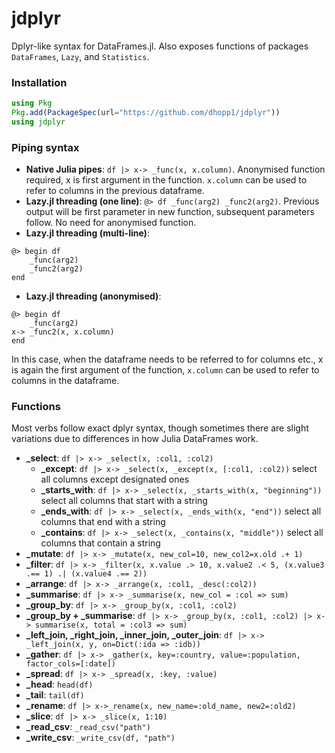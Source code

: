 # jdplyr
Dplyr-like syntax for DataFrames.jl.  Also exposes functions of packages `DataFrames`, `Lazy`, and `Statistics`.

### Installation
```julia
using Pkg
Pkg.add(PackageSpec(url="https://github.com/dhopp1/jdplyr"))
using jdplyr
```

### Piping syntax
- **Native Julia pipes**: `df |> x-> _func(x, x.column)`. Anonymised function required, x is first argument in the function. `x.column` can be used to refer to columns in the previous dataframe.
- **Lazy.jl threading (one line)**: `@> df _func(arg2) _func2(arg2)`. Previous output will be first parameter in new function, subsequent parameters follow. No need for anonymised function.
- **Lazy.jl threading (multi-line)**:
```
@> begin df
	_func(arg2)
	_func2(arg2)
end
```
- **Lazy.jl threading (anonymised)**:
```
@> begin df
	_func(arg2)
x->	_func2(x, x.column)
end
```
In this case, when the dataframe needs to be referred to for columns etc., x is again the first argument of the function, `x.column` can be used to refer to columns in the dataframe.

### Functions
Most verbs follow exact dplyr syntax, though sometimes there are slight variations due to differences in how Julia DataFrames work. 

- **_select**: `df |> x-> _select(x, :col1, :col2)`
	- **_except**: `df |> x-> _select(x, _except(x, [:col1, :col2))` select all columns except designated ones
	- **_starts_with**: `df |> x-> _select(x, _starts_with(x, "beginning"))` select all columns that start with a string	
	- **_ends_with**: `df |> x-> _select(x, _ends_with(x, "end"))` select all columns that end with a string
	- **_contains**: `df |> x-> _select(x, _contains(x, "middle"))` select all columns that contain a string
- **_mutate**: `df |> x-> _mutate(x, new_col=10, new_col2=x.old .+ 1)`
- **_filter**: `df |> x-> _filter(x, x.value .> 10, x.value2 .< 5, (x.value3 .== 1) .| (x.value4 .== 2))`
- **_arrange**: `df |> x-> _arrange(x, :col1, _desc(:col2))`
- **_summarise**: `df |> x-> _summarise(x, new_col = :col => sum)`
- **_group_by**: `df |> x-> _group_by(x, :col1, :col2)`
- **_group_by + _summarise**: `df |> x-> _group_by(x, :col1, :col2) |> x-> summarise(x, total = :col3 => sum)` 
- **_left_join, _right_join, _inner_join, _outer_join**: `df |> x-> _left_join(x, y, on=Dict(:ida => :idb))`
- **_gather**: `df |> x-> _gather(x, key=:country, value=:population, factor_cols=[:date])`
- **_spread**: `df |> x-> _spread(x, :key, :value)`
- **_head**: `head(df)`
- **_tail**: `tail(df)`
- **_rename**: `df |> x->_rename(x, new_name=:old_name, new2=:old2)`
- **_slice**: `df |> x-> _slice(x, 1:10)`
- **_read_csv**: `_read_csv("path")`
- **_write_csv**: `_write_csv(df, "path")`
